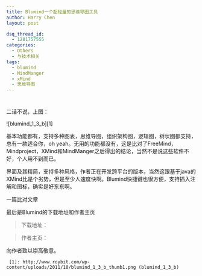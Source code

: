 ```yaml
---
title: Blumind一个超轻量的思维导图工具
author: Harry Chen
layout: post

dsq_thread_id:
  - 1281757555
categories:
  - Others
  - 与技术相关
tags:
  - blumind
  - MindManger
  - xMind
  - 思维导图
---
```

# 

  二话不说，上图：

  ![blumind_1_3_b][1]

  基本功能都有，支持多种图表，思维导图，组织架构图，逻辑图，树状图都支持，总有一款适合你，oh yeah。无用的功能都没有，这是比对了FreeMind，Mindproject，XMind和MindManger之后得出的结论，当然不是说这些软件不好，个人用不到而已。

  界面及其精简，支持多种风格，作者正在开发跨平台的版本，当然这跟基于java的XMind比是个劣势，但是至少人速度快啊。Blumind快捷键也很方便，支持插入注解和图标，确实是好东东啊。

  一篇比对文章

  最后是Blumind的下载地址和作者主页

  > 下载地址：

  > 作者主页：

  向作者致以崇高敬意。

     [1]: http://www.roybit.com/wp-content/uploads/2011/10/blumind_1_3_b_thumb1.png (blumind_1_3_b)
